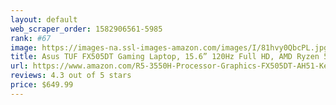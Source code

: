 ```yaml
---
layout: default 
﻿web_scraper_order: 1582906561-5985
rank: #67
image: https://images-na.ssl-images-amazon.com/images/I/81hvy0QbcPL.jpg
title: Asus TUF FX505DT Gaming Laptop, 15.6” 120Hz Full HD, AMD Ryzen 5 R5-3550H Processor,…
url: https://www.amazon.com/R5-3550H-Processor-Graphics-FX505DT-AH51-Keyboard/dp/B07VBK4SYS/ref=zg_mw_electronics_67?_encoding=UTF8&psc=1&refRID=ZHM6Y8WS5P854PNNCX7R
reviews: 4.3 out of 5 stars
price: $649.99 
---
```

